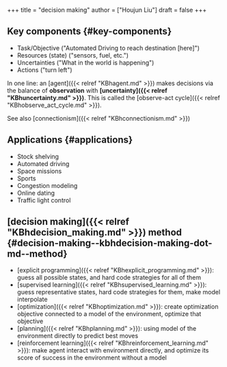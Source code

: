 +++
title = "decision making"
author = ["Houjun Liu"]
draft = false
+++

## Key components {#key-components}

-   Task/Objective ("Automated Driving to reach destination [here]")
-   Resources (state) ("sensors, fuel, etc.")
-   Uncertainties ("What in the world is happening")
-   Actions ("turn left")

In one line: an [agent]({{< relref "KBhagent.md" >}}) makes decisions via the balance of **observation** with **[uncertainty]({{< relref "KBhuncertainty.md" >}})**. This is called the [observe-act cycle]({{< relref "KBhobserve_act_cycle.md" >}}).

See also [connectionism]({{< relref "KBhconnectionism.md" >}})


## Applications {#applications}

-   Stock shelving
-   Automated driving
-   Space missions
-   Sports
-   Congestion modeling
-   Online dating
-   Traffic light control


## [decision making]({{< relref "KBhdecision_making.md" >}}) method {#decision-making--kbhdecision-making-dot-md--method}

-   [explicit programming]({{< relref "KBhexplicit_programming.md" >}}): guess all possible states, and hard code strategies for all of them
-   [supervised learning]({{< relref "KBhsupervised_learning.md" >}}): guess representative states, hard code strategies for them, make model interpolate
-   [optimization]({{< relref "KBhoptimization.md" >}}): create optimization objective connected to a model of the environment, optimize that objective
-   [planning]({{< relref "KBhplanning.md" >}}): using model of the environment directly to predict best moves
-   [reinforcement learning]({{< relref "KBhreinforcement_learning.md" >}}): make agent interact with environment directly, and optimize its score of success in the environment without a model
